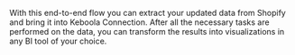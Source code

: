 With this end-to-end flow you can extract your updated data from Shopify and bring it into Keboola Connection. After all the necessary tasks are performed on the data, you can transform the results into visualizations in any BI tool of your choice.